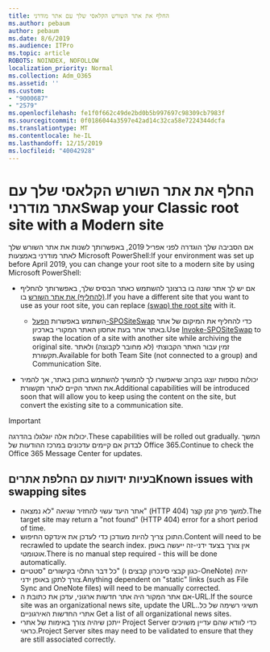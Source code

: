 ```yaml
---
title: החלף את אתר השורש הקלאסי שלך עם אתר מודרני
ms.author: pebaum
author: pebaum
ms.date: 8/6/2019
ms.audience: ITPro
ms.topic: article
ROBOTS: NOINDEX, NOFOLLOW
localization_priority: Normal
ms.collection: Adm_O365
ms.assetid: ''
ms.custom:
- "9000687"
- "2579"
ms.openlocfilehash: fe1f0f662c49de2bd0b5b997697c98309cb7983f
ms.sourcegitcommit: 0f0186044a3597e42ad14c32ca58e7224344dcfa
ms.translationtype: MT
ms.contentlocale: he-IL
ms.lasthandoff: 12/15/2019
ms.locfileid: "40042928"
---
```

# <a name="swap-your-classic-root-site-with-a-modern-site"></a><span data-ttu-id="1fc76-102">החלף את אתר השורש הקלאסי שלך עם אתר מודרני</span><span class="sxs-lookup"><span data-stu-id="1fc76-102">Swap your Classic root site with a Modern site</span></span>

<span data-ttu-id="1fc76-103">אם הסביבה שלך הוגדרה לפני אפריל 2019, באפשרותך לשנות את אתר השורש שלך לאתר מודרני באמצעות Microsoft PowerShell:</span><span class="sxs-lookup"><span data-stu-id="1fc76-103">If your environment was set up before April 2019, you can change your root site to a modern site by using Microsoft PowerShell:</span></span>

- <span data-ttu-id="1fc76-104">אם יש לך אתר שונה בו ברצונך להשתמש כאתר הבסיס שלך, באפשרותך להחליף [(להחליף) את אתר השורש](https://docs.microsoft.com/sharepoint/modern-root-site) בו.</span><span class="sxs-lookup"><span data-stu-id="1fc76-104">If you have a different site that you want to use as your root site, you can replace [(swap) the root site](https://docs.microsoft.com/sharepoint/modern-root-site) with it.</span></span> 
    - <span data-ttu-id="1fc76-105">השתמש באפשרות [הפעל-SPOSiteSwap](https://docs.microsoft.com/powershell/module/sharepoint-online/invoke-spositeswap?view=sharepoint-ps) כדי להחליף את המיקום של אתר באתר אחר בעת אחסון האתר המקורי בארכיון.</span><span class="sxs-lookup"><span data-stu-id="1fc76-105">Use [Invoke-SPOSiteSwap](https://docs.microsoft.com/powershell/module/sharepoint-online/invoke-spositeswap?view=sharepoint-ps) to swap the location of a site with another site while archiving the original site.</span></span> <span data-ttu-id="1fc76-106">זמין עבור האתר הקבוצתי (לא מחובר לקבוצה) ולאתר תקשורת.</span><span class="sxs-lookup"><span data-stu-id="1fc76-106">Available for both Team Site (not connected to a group) and Communication Site.</span></span> 

- <span data-ttu-id="1fc76-107">יכולות נוספות יוצגו בקרוב שיאפשרו לך להמשיך להשתמש בתוכן באתר, אך להמיר את האתר הקיים לאתר תקשורת.</span><span class="sxs-lookup"><span data-stu-id="1fc76-107">Additional capabilities will be introduced soon that will allow you to keep using the content on the site, but convert the existing site to a communication site.</span></span> 
>[!Important]
><span data-ttu-id="1fc76-108">יכולות אלה יוגלגלו בהדרגה.</span><span class="sxs-lookup"><span data-stu-id="1fc76-108">These capabilities will be rolled out gradually.</span></span> <span data-ttu-id="1fc76-109">המשך לבדוק אם קיימים עדכונים במרכז ההודעות של Office 365.</span><span class="sxs-lookup"><span data-stu-id="1fc76-109">Continue to check the Office 365 Message Center for updates.</span></span> 

## <a name="known-issues-with-swapping-sites"></a><span data-ttu-id="1fc76-110">בעיות ידועות עם החלפת אתרים</span><span class="sxs-lookup"><span data-stu-id="1fc76-110">Known issues with swapping sites</span></span>

- <span data-ttu-id="1fc76-111">אתר היעד עשוי להחזיר שגיאה "לא נמצאה" (HTTP 404) למשך פרק זמן קצר.</span><span class="sxs-lookup"><span data-stu-id="1fc76-111">The target site may return a "not found" (HTTP 404) error for a short period of time.</span></span>
- <span data-ttu-id="1fc76-112">התוכן צריך להיות מעודכן כדי לעדכן את אינדקס החיפוש.</span><span class="sxs-lookup"><span data-stu-id="1fc76-112">Content will need to be recrawled to update the search index.</span></span> <span data-ttu-id="1fc76-113">אין צורך בצעד ידני-זה ייעשה באופן אוטומטי.</span><span class="sxs-lookup"><span data-stu-id="1fc76-113">There is no manual step required - this will be done automatically.</span></span>
- <span data-ttu-id="1fc76-114">כל דבר התלוי בקישורים "סטטיים" (כגון קבצי סינכרון קבצים ו-OneNote) יהיה צורך לתקן באופן ידני.</span><span class="sxs-lookup"><span data-stu-id="1fc76-114">Anything dependent on "static" links (such as File Sync and OneNote files) will need to be manually corrected.</span></span>
- <span data-ttu-id="1fc76-115">אם אתר המקור היה אתר חדשות ארגוני, עדכן את כתובת ה-URL.</span><span class="sxs-lookup"><span data-stu-id="1fc76-115">If the source site was an organizational news site, update the URL.</span></span><span data-ttu-id="1fc76-116">תשיגי רשימה של כל. אתרי החדשות האירגוניים</span><span class="sxs-lookup"><span data-stu-id="1fc76-116"> Get a list of all organizational news sites.</span></span>
- <span data-ttu-id="1fc76-117">ייתכן שיהיה צורך באימות של אתרי Project Server כדי לוודא שהם עדיין משויכים כראוי.</span><span class="sxs-lookup"><span data-stu-id="1fc76-117">Project Server sites may need to be validated to ensure that they are still associated correctly.</span></span>





